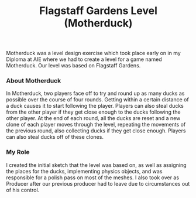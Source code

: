 ﻿---
layout: project
title: Flagstaff Gardens Level (Motherduck)
year: 2019
genre: Action
roles: Design, Art
featureimage: /assets/images/projects/motherduck.jpg
animatedimage: /assets/images/projects/motherduck.jpg
team:
  - Rhiannon Forster
  - Johnny Kwong
  - Jordan Massey
---

Motherduck was a level design exercise which took place early on in my Diploma at AIE where we had to create a level for a game named Motherduck. Our level was based on Flagstaff Gardens.

### About Motherduck
In Motherduck, two players face off to try and round up as many ducks as possible over the course of four rounds. Getting within a certain distance of a duck causes it to start following the player. Players can also steal ducks from the other player if they get close enough to the ducks following the other player. At the end of each round, all the ducks are reset and a new clone of each player moves through the level, repeating the movements of the previous round, also collecting ducks if they get close enough. Players can also steal ducks off of these clones.

### My Role
I created the initial sketch that the level was based on, as well as assigning the places for the ducks, implementing physics objects, and was responsible for a polish pass on most of the meshes. I also took over as Producer after our previous producer had to leave due to circumstances out of his control.
